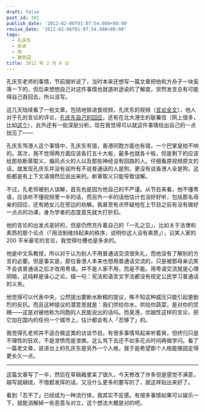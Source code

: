 ```yaml
---
draft: false
post_id: 301
publish_date: '2012-02-06T01:07:54.000+08:00'
revise_date: '2012-02-06T01:07:54.000+08:00'
tags:
  - 孔庆东
  - 杂谈
  - 狗
  - 静思园
title: 2012 年 2 月 6 日
---
```


孔庆东老师的事情，节前就听说了，当时本来还想写一篇文章把他和方舟子一块奚落一下的，但后来想想自己对这件事情也就道听途说的了解度，贸然发言总有可能得自己吞回去，所以没写。

这几天陆续看了一些文章，包括地铁进食视频，孔庆东的视频（[言论全文](http://bbs.tiexue.net/post_5687009_1.html)），他人对于孔的言论的评论，[孔庆东自己的回应](http://blog.sina.com.cn/s/blog_476da3610102du6u.html)，还有在北大港生的联署信（网上很多，比如[这个](http://qing.weibo.com/1770458247/69870c8733000cxu.html)），此外还有一些深层分析。现在我觉得可以就这件事情给出自己的一点拙见了——

孔庆东骂港人这个事情中，孔庆东有错，香港同胞方面也有错，一个巴掌是拍不响的。其次，我不觉得两方面应该各打五十大板，最多也就各十板，但是剩下的应该给那些断章取义，煽风点火的人以及那些神经没有回路的人。仔细看原视频原文的话，就发现孔庆东并没有说所有不说普通话的人是狗，更没有说香港人全是狗，这些都是有上下文语境然后说出来的。断章取义只能导致误解。

不过，孔老师被别人误解，首先也是因为他自己的不严谨。从节目来看，他不懂粤语，应该听不懂视频里一半的话，而另外一半的话他估计也没好好听，包括那名母亲的回应，还有她女儿在旁边的劝解。我甚至有点怀疑他在上节目之前有没有做好一点点的功课，身为学者的态度首先就大打折扣。

他的言论的出发点是好的，但是仍然充斥着自己的「一孔之见」，比如关于法律和素质的那个论点（「用法制维持起来的秩序，说明你这人没有素质」），讥笑人家的 200 平米豪宅的言论，我觉得吐槽也是多余的。

他是中文系教授，所以对于认为别人不用普通话交流很失礼，而他没有了解别的方言的必要。但是事实是，那位香港人本来也想用普通话交流的，只是被那母亲讥笑不会说普通话之后才改用粤语。并不是人家不用，而是不能。用粤语交流就是心理阴暗，这纯粹是诛心之论。插一句：宪法和语言文字法都没有规定公民学习普通话的义务。

他觉得可以代表中央，公然提出要断水断粮的提议，殊不知这种威压只能引起更剧烈的反抗。而且这种提议的潜意思就是：我们供给你水，供给你蔬菜，是对你的赏赐——这是对被他称为同胞的人民能说出的话吗。而臭港，优越性这样的言论，把它加在国内的任何一个城市上，估计都会有人「忍够了」的。

我觉得孔老师并不适合做这类的访谈节目。有很多事情骂起来听着爽，但终归只是不理性的狂欢，不是泄愤而是泄粪。这么骂下去还不如多花点时间再做学问。看了一篇老文章，说讲台上的孔庆东是另外一个人格，我于是希望那个人格能够固定得更长久一点。

---

这篇文章写了一半，然后在草稿箱里呆了很久。今天修改了许多但是感觉不满意，越写就越绕，不借题发挥的话，又没什么更多的要写的了，就这样贴出来好了。

看到「忍不了」已经成为一种流行体，我其实不反感。有很多事情如果可以娱乐一下，就能消解掉一些恶意与对立，这个想法大概是对的吧。
